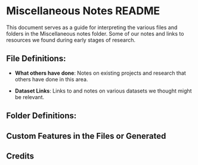 # Miscellaneous Notes README

This document serves as a guide for interpreting the various files and folders in the Miscellaneous notes folder. Some of our notes and links to resources we found during early stages of research.


## File Definitions:

- **What others have done**: Notes on existing projects and research that others have done in this area.

- **Dataset Links**: Links to and notes on various datasets we thought might be relevant.


## Folder Definitions:


## Custom Features in the Files or Generated


## Credits





